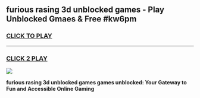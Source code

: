 
## furious rasing 3d unblocked games - Play Unblocked Gmaes & Free #kw6pm
<h3>
<a href="https://news.freeplayer.one?title=furious_rasing_3d_unblocked_games&ref=03M">CLICK TO PLAY</a></h3>
<hr>

<h3>
<a href="https://news.freeplayer.one?title=furious_rasing_3d_unblocked_games&ref=03M">CLICK 2 PLAY</a>
  
</h3>

<a href="https://news.freeplayer.one?title=furious_rasing_3d_unblocked_games&ref=03M"><img src="https://clearcache.store/games.png"></a>


**furious rasing 3d unblocked games games unblocked: Your Gateway to Fun and Accessible Online Gaming**
